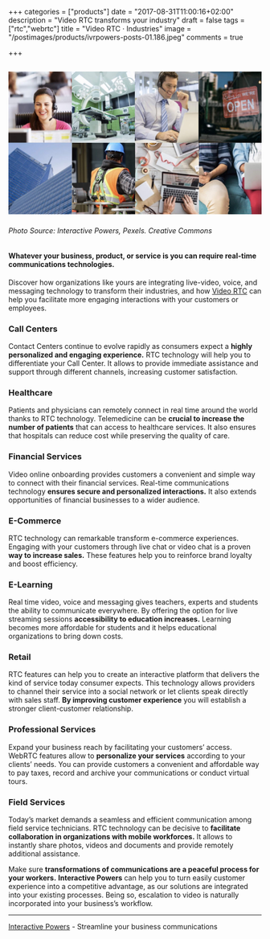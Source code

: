 +++
categories = ["products"]
date = "2017-08-31T11:00:16+02:00"
description = "Video RTC transforms your industry"
draft = false
tags = ["rtc","webrtc"]
title = "Video RTC · Industries"
image = "/postimages/products/ivrpowers-posts-01.186.jpeg"
comments = true

+++

![Video RTC industries](/postimages/products/ivrpowers-posts-01.186.jpeg)
------------
###### Photo Source: Interactive Powers, Pexels. Creative Commons

#### Whatever your business, product, or service is you can require real-time communications technologies.

Discover how organizations like yours are integrating live-video, voice, and messaging technology to transform their industries, and how [Video RTC](http://blog.ivrpowers.com/post/products/video-rtc/) can help you facilitate more engaging interactions with your customers or employees.

### Call Centers

Contact Centers continue to evolve rapidly as consumers expect a **highly personalized and engaging experience.** RTC technology will help you to differentiate your Call Center. It allows to provide immediate assistance and support through different channels, increasing customer satisfaction.


### Healthcare
Patients and physicians can remotely connect in real time around the world thanks to RTC technology. Telemedicine can be **crucial to increase the number of patients** that can access to healthcare services. It also ensures that hospitals can reduce cost while preserving the quality of care.


### Financial Services
Video online onboarding provides customers a convenient and simple way to connect with their financial services. Real-time communications technology **ensures secure and personalized interactions.** It also extends opportunities of financial businesses to a wider audience.


### E-Commerce
RTC technology can remarkable transform e-commerce experiences. Engaging with your customers through live chat or video chat is a proven **way to increase sales.** These features help you to reinforce brand loyalty and boost efficiency.


### E-Learning
Real time video, voice and messaging gives teachers, experts and students the ability to communicate everywhere. By offering the option for live streaming sessions **accessibility to education increases.** Learning becomes more affordable for students and it helps educational organizations to bring down costs.


### Retail
RTC features can help you to create an interactive platform that delivers the kind of service today consumer expects. This technology allows providers to channel their service into a social network or let clients speak directly with sales staff. **By improving customer experience** you will establish a stronger client-customer relationship.


### Professional Services
Expand your business reach by facilitating your customers’ access. WebRTC features allow to **personalize your services** according to your clients’ needs. You can provide customers a convenient and affordable way to pay taxes, record and archive your communications or conduct virtual tours.


### Field Services
Today’s market demands a seamless and efficient communication among field service technicians. RTC technology can be decisive to **facilitate collaboration in organizations with mobile workforces.** It allows to instantly share photos, videos and documents and provide remotely additional assistance.


Make sure **transformations of communications are a peaceful process for your workers.** **Interactive Powers** can help you to turn easily customer experience into a competitive advantage, as our solutions are integrated into your existing processes. Being so, escalation to video is naturally incorporated into your business’s workflow.


---
[Interactive Powers](http://www.ivrpowers.com/ ) - Streamline your business communications
